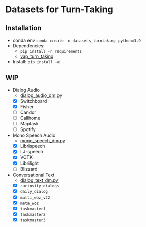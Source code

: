 # Datasets for Turn-Taking

## Installation

* conda env `conda create -n datasets_turntaking python=3.9`
* Dependencies:
  * `pip install -r requirements`
  * [vap_turn_taking]()
* Install: `pip install -e .`

## WIP

* Dialog Audio
  * [dialog_audio_dm.py](./dialog_audio_dm.py)
  * [x] Switchboard
  * [x] Fisher
  * [ ] Candor
  * [ ] Callhome
  * [ ] Maptask
  * [ ] Spotify
* Mono Speech Audio
  * [mono_speech_dm.py](./mono_speech_dm.py)
  * [x] Librispeech
  * [x] LJ-speech
  * [x] VCTK
  * [x] Librilight
  * [ ] Blizzard
* Conversational Text
  * [dialog_text_dm.py](./dialog_text_dm.py)
  * [x] `curiosity_dialogs`
  * [x] `daily_dialog`
  * [x] `multi_woz_v22`
  * [x] `meta_woz`
  * [x] `taskmaster1`
  * [x] `taskmaster2`
  * [x] `taskmaster3`
